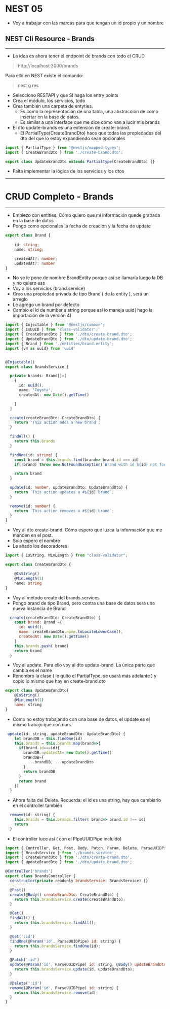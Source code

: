 # NEST 05
- Voy a trabajar con las marcas para que tengan un id propio y un nombre
## NEST Cli Resource - Brands
------
- La idea es ahora tener el endpoint de brands con todo el CRUD

> http://localhost:3000/brands

Para ello en NEST existe el comando:
> nest g res <nombre>
- Selecciono RESTAPI y que SI haga los entry points
- Crea el módulo, los servicios, todo
- Crea también una carpeta de entyties. 
    - Es como la representación de una tabla, una abstracción de como insertar en la base de datos.
    - Es similar a una interface que me dice cómo van a lucir mis brands
- El dto update-brands es una extensión de create-brand.
    - El PartialType(CreateBrandDto) hace que todas las propiedades del dto del que lo estoy expandiendo sean opcionales
~~~ts
import { PartialType } from '@nestjs/mapped-types';
import { CreateBrandDto } from './create-brand.dto';

export class UpdateBrandDto extends PartialType(CreateBrandDto) {}
~~~ 
- Falta implementar la lógica de los servicios y los dtos
------
# CRUD Completo - Brands
------
- Empiezo con entities. Cómo quiero que mi información quede grabada en la base de datos
- Pongo como opcionales la fecha de creación y la fecha de update
~~~ts
export class Brand {
    
    id: string;
    name: string;

    createdAt?: number;
    updatedAt?: number
}
~~~
- No se le pone de nombre BrandEntity porque así se llamaría luego la DB y no quiero eso
- Voy a los servicios (brand.service)
- Creo una propiedad privada de tipo Brand ( de la entity ), será un arreglo
- Le agrego un brand por defecto
- Cambio el id de number a string porque así lo maneja uuid( hago la importación de la versión 4)
~~~ts
import { Injectable } from '@nestjs/common';
import { IsUUID } from 'class-validator';
import { CreateBrandDto } from './dto/create-brand.dto';
import { UpdateBrandDto } from './dto/update-brand.dto';
import { Brand } from './entities/brand.entity';
import {v4 as uuid} from 'uuid'


@Injectable()
export class BrandsService {

  private brands: Brand[]=[
    {
      id: uuid(),
      name: 'Toyota',
      createdAt: new Date().getTime()

    }
  ]

  create(createBrandDto: CreateBrandDto) {
    return 'This action adds a new brand';
  }

  findAll() {
    return this.brands
  }

  findOne(id: string) {
    const brand = this.brands.find(brand=> brand.id === id)
    if(!brand) throw new NotFoundException(`Brand with id ${id} not found`)

    return brand
  }  

  update(id: number, updateBrandDto: UpdateBrandDto) {
    return `This action updates a #${id} brand`;
  }

  remove(id: number) {
    return `This action removes a #${id} brand`;
  }
}
~~~

- Voy al dto create-brand. Cómo espero que luzca la información que me manden en el post.
- Solo espero el nombre
- Le añado los decoradores
~~~ts
import { IsString, MinLength } from "class-validator";

export class CreateBrandDto {

    @IsString()
    @MinLength(1)
    name: string
}
~~~
- Voy al método create del brands.services
- Pongo brand de tipo Brand, pero contra una base de datos será una nueva instancia de Brand
~~~js
  create(createBrandDto: CreateBrandDto) {
    const brand: Brand ={
      id: uuid(),
      name: createBrandDto.name.toLocaleLowerCase(),
      createdAt: new Date().getTime()
    }
    this.brands.push( brand)
    return brand
  }
~~~
- Voy al update. Para ello voy al dto update-brand. La única parte que cambia es el name
- Renombro la clase ( le quito el PartialType, se usará más adelante ) y copio lo mismo que hay en create-brand.dto
~~~js
export class UpdateBrandDto{
    @IsString()
    @MinLength(1)
    name: string
}
~~~
- Como no estoy trabajando con una base de datos, el update es el mismo trabajo que con cars
~~~js
 update(id: string, updateBrandDto: UpdateBrandDto) {
    let brandDB = this.findOne(id)
    this.brands = this.brands.map(brand=>{
      if(brand.id===id){
        brandDB.updatedAt= new Date().getTime()
        brandDB={
          ...brandDB, ...updateBrandDto
        }
        return brandDB
      }
      return brand
    })
  }
~~~
- Ahora falta del Delete. Recuerda: el id es una string, hay que cambiarlo en el controller también
~~~js
  remove(id: string) {
    this.brands = this.brands.filter( brand=> brand.id !== id)
    return 
  }
~~~
- El controller luce así ( con el PIpeUUIDPipe incluido)
~~~js
import { Controller, Get, Post, Body, Patch, Param, Delete, ParseUUIDPipe } from '@nestjs/common';
import { BrandsService } from './brands.service';
import { CreateBrandDto } from './dto/create-brand.dto';
import { UpdateBrandDto } from './dto/update-brand.dto';

@Controller('brands')
export class BrandsController {
  constructor(private readonly brandsService: BrandsService) {}

  @Post()
  create(@Body() createBrandDto: CreateBrandDto) {
    return this.brandsService.create(createBrandDto);
  }

  @Get()
  findAll() {
    return this.brandsService.findAll();
  }

  @Get(':id')
  findOne(@Param('id', ParseUUIDPipe) id: string) {
    return this.brandsService.findOne(id);
  }

  @Patch(':id')
  update(@Param('id', ParseUUIDPipe) id: string, @Body() updateBrandDto: UpdateBrandDto) {
    return this.brandsService.update(id, updateBrandDto);
  }

  @Delete(':id')
  remove(@Param('id', ParseUUIDPipe) id: string) {
    return this.brandsService.remove(id);
  }
}
~~~
